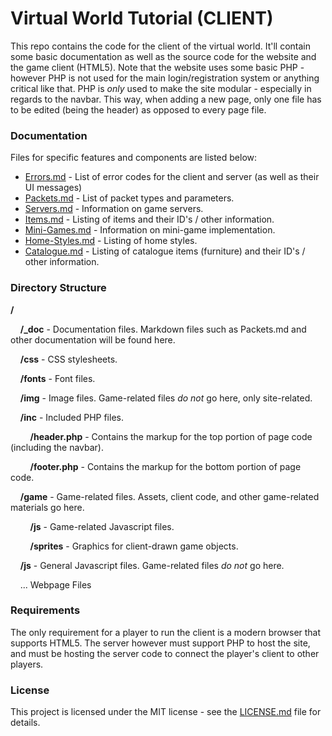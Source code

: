 # Virtual World Tutorial (CLIENT)

This repo contains the code for the client of the virtual world. It'll contain some basic documentation as well as the source code for the website and the game client (HTML5). Note that the website uses some basic PHP - however PHP is not used for the main login/registration system or anything critical like that. PHP is *only* used to make the site modular - especially in regards to the navbar. This way, when adding a new page, only one file has to be edited (being the header) as opposed to every page file.

### Documentation

Files for specific features and components are listed below:

- [Errors.md](Errors.md) - List of error codes for the client and server (as well as their UI messages)
- [Packets.md](Packets.md) - List of packet types and parameters.
- [Servers.md](Servers.md) - Information on game servers.
- [Items.md](Items.md) - Listing of items and their ID's / other information.
- [Mini-Games.md](Mini-Games.md) - Information on mini-game implementation.
- [Home-Styles.md](Home-Styles.md) - Listing of home styles.
- [Catalogue.md](Catalogue.md) - Listing of catalogue items (furniture) and their ID's / other information.

### Directory Structure

**/**

&nbsp;&nbsp;&nbsp;&nbsp;**/_doc** - Documentation files. Markdown files such as Packets.md and other documentation will be found here.

&nbsp;&nbsp;&nbsp;&nbsp;**/css** - CSS stylesheets.

&nbsp;&nbsp;&nbsp;&nbsp;**/fonts** - Font files.

&nbsp;&nbsp;&nbsp;&nbsp;**/img** - Image files. Game-related files *do not* go here, only site-related.

&nbsp;&nbsp;&nbsp;&nbsp;**/inc** - Included PHP files.

&nbsp;&nbsp;&nbsp;&nbsp;&nbsp;&nbsp;&nbsp;&nbsp;**/header.php** - Contains the markup for the top portion of page code (including the navbar).

&nbsp;&nbsp;&nbsp;&nbsp;&nbsp;&nbsp;&nbsp;&nbsp;**/footer.php** - Contains the markup for the bottom portion of page code.

&nbsp;&nbsp;&nbsp;&nbsp;**/game** - Game-related files. Assets, client code, and other game-related materials go here.

&nbsp;&nbsp;&nbsp;&nbsp;&nbsp;&nbsp;&nbsp;&nbsp;**/js** - Game-related Javascript files.

&nbsp;&nbsp;&nbsp;&nbsp;&nbsp;&nbsp;&nbsp;&nbsp;**/sprites** - Graphics for client-drawn game objects.

&nbsp;&nbsp;&nbsp;&nbsp;**/js** - General Javascript files. Game-related files *do not* go here.

&nbsp;&nbsp;&nbsp;&nbsp;... Webpage Files

### Requirements

The only requirement for a player to run the client is a modern browser that supports HTML5. The server however must support PHP to host the site, and must be hosting the server code to connect the player's client to other players.

### License

This project is licensed under the MIT license - see the [LICENSE.md](https://github.com/Cryptogenic/JinxOS/blob/master/LICENSE.md) file for details.